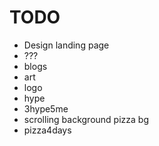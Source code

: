 TODO
====

- Design landing page
- ???
- blogs
- art
- logo
- hype
- 3hype5me
- scrolling background pizza bg
- pizza4days
